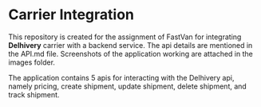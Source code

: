 # Carrier Integration

This repository is created for the assignment of FastVan for integrating **Delhivery** carrier with a backend service. The api details are mentioned in the API.md file. Screenshots of the application working are attached in the images folder.

The application contains 5 apis for interacting with the Delhivery api, namely pricing, create shipment, update shipment, delete shipment, and track shipment.